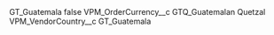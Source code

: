<?xml version="1.0" encoding="UTF-8"?>
<CustomMetadata xmlns="http://soap.sforce.com/2006/04/metadata" xmlns:xsi="http://www.w3.org/2001/XMLSchema-instance" xmlns:xsd="http://www.w3.org/2001/XMLSchema">
    <label>GT_Guatemala</label>
    <protected>false</protected>
    <values>
        <field>VPM_OrderCurrency__c</field>
        <value xsi:type="xsd:string">GTQ_Guatemalan Quetzal</value>
    </values>
    <values>
        <field>VPM_VendorCountry__c</field>
        <value xsi:type="xsd:string">GT_Guatemala</value>
    </values>
</CustomMetadata>
